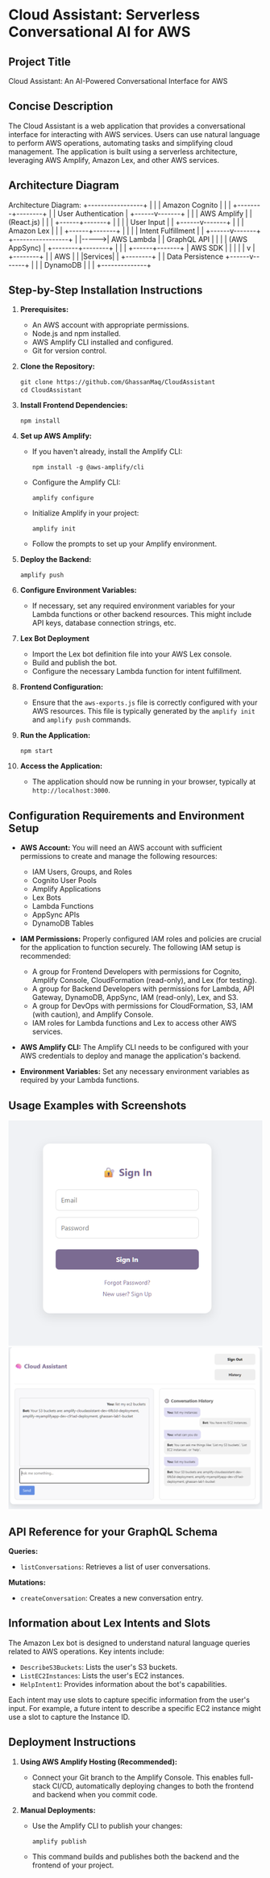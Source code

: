 # Cloud Assistant: Serverless Conversational AI for AWS

## Project Title

Cloud Assistant: An AI-Powered Conversational Interface for AWS

## Concise Description

The Cloud Assistant is a web application that provides a conversational interface for interacting with AWS services.  Users can use natural language to perform AWS operations, automating tasks and simplifying cloud management.  The application is built using a serverless architecture, leveraging AWS Amplify, Amazon Lex, and other AWS services.

## Architecture Diagram

Architecture Diagram:
+-----------------+
|                 |
|  Amazon Cognito |
|                 |
+--------+--------+
         |
         | User Authentication
         |
+------v-------+
|              |
|  AWS Amplify |
|  (React.js)  |
|              |
+------+-------+
        | |
        | | User Input
        | |
+------v-------+
|              |
|  Amazon Lex  |
|              |
+------+-------+
        | |
        | | Intent Fulfillment
        | |
+------v-------+      +-----------------+
|              |----->|  AWS Lambda     |
|  GraphQL API |      |                 |
| (AWS AppSync) |      +--------+--------+
|              |             |
+------+-------+             | AWS SDK
        |                      |
        |                      |
        |                      v
        |                   +--------+
        |                   |  AWS   |
        |                   |Services|
        |                   +--------+
        |
        | Data Persistence
+------v-------+
|              |
|  DynamoDB     |
|              |
+--------------+

## Step-by-Step Installation Instructions

1.  **Prerequisites:**

    * An AWS account with appropriate permissions.
    * Node.js and npm installed.
    * AWS Amplify CLI installed and configured.
    * Git for version control.

2.  **Clone the Repository:**

    ```
    git clone https://github.com/GhassanMaq/CloudAssistant
    cd CloudAssistant
    ```

3.  **Install Frontend Dependencies:**

    ```
    npm install
    ```

4.  **Set up AWS Amplify:**

    * If you haven't already, install the Amplify CLI:

        ```
        npm install -g @aws-amplify/cli
        ```

    * Configure the Amplify CLI:

        ```
        amplify configure
        ```

    * Initialize Amplify in your project:

        ```
        amplify init
        ```

    * Follow the prompts to set up your Amplify environment.

5.  **Deploy the Backend:**

    ```
    amplify push
    ```

6.  **Configure Environment Variables:**

    * If necessary, set any required environment variables for your Lambda functions or other backend resources. This might include API keys, database connection strings, etc.

7.  **Lex Bot Deployment**

    * Import the Lex bot definition file into your AWS Lex console.
    * Build and publish the bot.
    * Configure the necessary Lambda function for intent fulfillment.

8.  **Frontend Configuration:**

    * Ensure that the `aws-exports.js` file is correctly configured with your AWS resources. This file is typically generated by the `amplify init` and `amplify push` commands.

9.  **Run the Application:**

    ```
    npm start
    ```

10. **Access the Application:**

    * The application should now be running in your browser, typically at `http://localhost:3000`.

## Configuration Requirements and Environment Setup

* **AWS Account:** You will need an AWS account with sufficient permissions to create and manage the following resources:

    * IAM Users, Groups, and Roles
    * Cognito User Pools
    * Amplify Applications
    * Lex Bots
    * Lambda Functions
    * AppSync APIs
    * DynamoDB Tables

* **IAM Permissions:** Properly configured IAM roles and policies are crucial for the application to function securely. The following IAM setup is recommended:

    * A group for Frontend Developers with permissions for Cognito, Amplify Console, CloudFormation (read-only), and Lex (for testing).
    * A group for Backend Developers with permissions for Lambda, API Gateway, DynamoDB, AppSync, IAM (read-only), Lex, and S3.
    * A group for DevOps with permissions for CloudFormation, S3, IAM (with caution), and Amplify Console.
    * IAM roles for Lambda functions and Lex to access other AWS services.

* **AWS Amplify CLI:** The Amplify CLI needs to be configured with your AWS credentials to deploy and manage the application's backend.

* **Environment Variables:** Set any necessary environment variables as required by your Lambda functions.

## Usage Examples with Screenshots
![alt text](image.png)
![alt text](image-2.png)

## API Reference for your GraphQL Schema


**Queries:**

* `listConversations`: Retrieves a list of user conversations.

**Mutations:**

* `createConversation`: Creates a new conversation entry.

## Information about Lex Intents and Slots

The Amazon Lex bot is designed to understand natural language queries related to AWS operations. Key intents include:

* `DescribeS3Buckets`: Lists the user's S3 buckets.
* `ListEC2Instances`: Lists the user's EC2 instances.
* `HelpIntent1`: Provides information about the bot's capabilities.

Each intent may use slots to capture specific information from the user's input. For example, a future intent to describe a specific EC2 instance might use a slot to capture the Instance ID.

## Deployment Instructions

1.  **Using AWS Amplify Hosting (Recommended):**

    * Connect your Git branch to the Amplify Console. This enables full-stack CI/CD, automatically deploying changes to both the frontend and backend when you commit code.

2.  **Manual Deployments:**

    * Use the Amplify CLI to publish your changes:

        ```
        amplify publish
        ```

    * This command builds and publishes both the backend and the frontend of your project.
